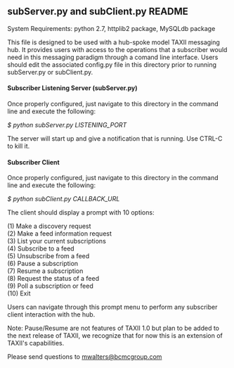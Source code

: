 ## subServer.py and subClient.py README

System Requirements: python 2.7, httplib2 package, MySQLdb package

This file is designed to be used with a hub-spoke model TAXII messaging hub. 
It provides users with access to the operations that a subscriber would need in this messaging paradigm through a comand line interface. 
Users should edit the associated config.py file in this directory prior to running subServer.py or subClient.py. 

#### Subscriber Listening Server (subServer.py)
Once properly configured, just navigate to this directory in the command line and execute the following:

*$ python subServer.py LISTENING_PORT*

The server will start up and give a notification that is running.  Use CTRL-C to kill it.


#### Subscriber Client
Once properly configured, just navigate to this directory in the command line and execute the following:

*$ python subClient.py CALLBACK_URL*

The client should display a prompt with 10 options:

(1) Make a discovery request  
(2) Make a feed information request  
(3) List your current subscriptions  
(4) Subscribe to a feed  
(5) Unsubscribe from a feed  
(6) Pause a subscription  
(7) Resume a subscription  
(8) Request the status of a feed  
(9) Poll a subscription or feed  
(10) Exit  

Users can navigate through this prompt menu to perform any subscriber client interaction with the hub.

Note: Pause/Resume are not features of TAXII 1.0 but plan to be added to the next release of TAXII, we recognize that for now this is an extension of TAXII's capabilities.

Please send questions to mwalters@bcmcgroup.com
